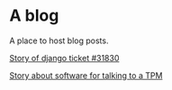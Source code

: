 # A blog

A place to host blog posts.

[Story of django ticket #31830](/django-ticket-31830)

[Story about software for talking to a TPM](/tpm2-tools-sign-rsa-pss)

